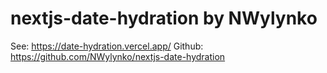 # nextjs-date-hydration by NWylynko

See: https://date-hydration.vercel.app/
Github: https://github.com/NWylynko/nextjs-date-hydration
